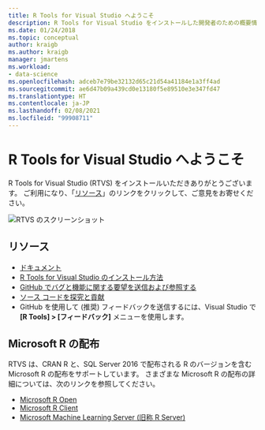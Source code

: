 ```yaml
---
title: R Tools for Visual Studio へようこそ
description: R Tools for Visual Studio をインストールした開発者のための概要情報です。
ms.date: 01/24/2018
ms.topic: conceptual
author: kraigb
ms.author: kraigb
manager: jmartens
ms.workload:
- data-science
ms.openlocfilehash: adceb7e79be32132d65c21d54a41184e1a3ff4ad
ms.sourcegitcommit: ae6d47b09a439cd0e13180f5e89510e3e347fd47
ms.translationtype: HT
ms.contentlocale: ja-JP
ms.lasthandoff: 02/08/2021
ms.locfileid: "99908711"
---
```

# <a name="welcome-to-r-tools-for-visual-studio"></a>R Tools for Visual Studio へようこそ

R Tools for Visual Studio (RTVS) をインストールいただきありがとうございます。 ご利用になり、「[リソース](#resources)」のリンクをクリックして、ご意見をお寄せください。

![RTVS のスクリーンショット](media/installer-screenshot.png)

## <a name="resources"></a>リソース

- [ドキュメント](index.md)
- [R Tools for Visual Studio のインストール方法](installing-r-tools-for-visual-studio.md)
- [GitHub でバグと機能に関する要望を送信および参照する](https://github.com/Microsoft/RTVS/issues)
- [ソース コードを探究と貢献](https://github.com/Microsoft/RTVS/blob/master/LICENSE)
- GitHub を使用して (推奨) フィードバックを送信するには、Visual Studio で **[R Tools] > [フィードバック]** メニューを使用します。

## <a name="microsoft-r-distributions"></a>Microsoft R の配布

RTVS は、CRAN R と、SQL Server 2016 で配布される R のバージョンを含む Microsoft R の配布をサポートしています。 さまざまな Microsoft R の配布の詳細については、次のリンクを参照してください。

- [Microsoft R Open](https://mran.microsoft.com/download/)
- [Microsoft R Client](/machine-learning-server/r-client/what-is-microsoft-r-client)
- [Microsoft Machine Learning Server (旧称 R Server)](/machine-learning-server/)
